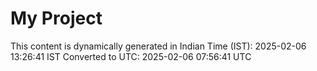 # My Project

This content is dynamically generated in Indian Time (IST): 2025-02-06 13:26:41 IST
Converted to UTC: 2025-02-06 07:56:41 UTC
